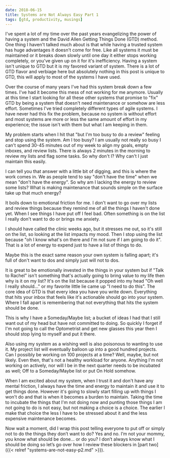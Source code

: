 ```yaml
---
date: 2018-06-15
title: Systems are Not Always Easy Part 1
tags: [gtd, productivity, musings]
---
```


I've spent a lot of my time over the past years evangelizing the power of having a system and the David Allen Getting Things Done (GTD) method. One thing I haven't talked much about is that while having a trusted system has huge advantages it doesn't come for free. Like all systems it must be maintained or it breaks down slowly until one day it either stops working completely, or you've given up on it for it's inefficiency. Having a system isn't unique to GTD but it is my favored variant of system. There is a lot of GTD flavor and verbiage here but absolutely nothing in this post is unique to GTD, this will apply to most of the systems I have used.

Over the course of many years I've had this system break down a few times. I've had it become this mess of not working for me anymore. Usually at this time I start looking for all these other systems that promise to "fix" GTD by being a system that doesn't need maintenance or somehow are less effort. Sometimes I've tried completely different types of agile systems. I have never had this fix the problem, because no system is without effort and most systems are more or less the same amount of effort in my experience; the issue isn't with them but what I am keeping in them.

My problem starts when I hit that "but I'm too busy to do a review" feeling and stop using the system. Am I too busy? I am usually not really so busy I can't spend 30-45 minutes out of my week to align my goals, empty inboxes, and review lists. There is always 2 minutes in the morning to review my lists and flag some tasks. So why don't I? Why can't I just maintain this easily.

I can tell you that answer with a little bit of digging, and this is where the work comes in. We as people tend to say "don't have the time" when we mean "don't have the energy". So why am I lacking the energy to review some lists? What is making maintenance that sounds simple on the surface take up that much energy?

It boils down to emotional friction for me. I don't want to go over my lists and review things because they remind me of all the things I haven't done yet. When I see things I have put off I feel bad. Often something is on the list I really don't want to do or brings me anxiety.

I should have called the clinic weeks ago, but it stresses me out, so it's still on the list, so looking at the list impacts my mood. Then I stop using the list because "oh I know what's on there and I'm not sure if I am going to do it". That is a lot of energy to expend just to have a list of things to do.

Maybe this is the exact same reason your own system is falling apart; it's full of don't want to dos and simply just will not to dos.

It is great to be emotionally invested in the things in your system but if "Talk to Rachel" isn't something that's actually going to bring value to my life then why is it on my list? It's on the list because it popped into my head "Oh well I really should..." or my favorite little lie came up "I need to do this". The core idea of GTD is that every idea you have you write down. Everything that hits your inbox that feels like it's actionable should go into your system. Where I fall apart is remembering that not everything that hits the system should be done.

This is why I have a Someday/Maybe list; a bucket of ideas I had that I still want out of my head but have not committed to doing. So quickly I forget if I'm not going to call the Optometrist and get new glasses this year then I should stop lying to myself and put it there.

Also using my system as a wishing well is also poisonous to wanting to use it. My project list will eventually balloon up into a good hundred projects. Can I possibly be working on 100 projects at a time? Well, maybe, but not likely. Even then, that's not a healthy workload for anyone. Anything I'm not working on actively, nor will I be in the next quarter needs to be incubated as well; Off to a Someday/Maybe list or put On Hold somehow.

When I am excited about my system, when I trust it and don't have any mental friction, I always have the time and energy to maintain it and use it to get things done. However it's going to slowly start filling up with things I won't do and that is when it becomes a burden to maintain. Taking the time to incubate the things that I'm not doing now and punting those things I am not going to do is not easy, but not making a choice is a choice. The earlier I make that choice the less I have to be stressed about it and the less expensive maintenance becomes.

Now wait a moment, did I wrap this post telling everyone to put off or simply not to do the things they don’t want to do? Yes and no. I’m not your mommy, you know what should be done... or do you? I don’t always know what I should be doing so let’s go over how I review these blockers in [part two]({{< relref "systems-are-not-easy-p2.md" >}}).
